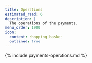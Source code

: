 ```yaml
---
title: Operations
estimated_read: 6
description: |
  The operations of the payments.
menu_order: 1900
icon:
  content: shopping_basket
  outlined: true
---
```


{% include payments-operations.md %}
